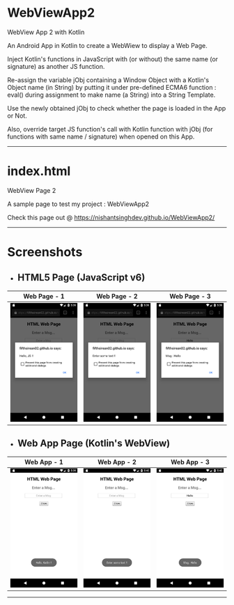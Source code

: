 # WebViewApp2
WebView App 2 with Kotlin

An Android App in Kotlin to create a WebWiew to display a Web Page.

Inject Kotlin's functions in JavaScript with (or without) the same name (or signature) as another JS function.

Re-assign the variable jObj containing a Window Object with a Kotlin's Object name (in String) by putting it under pre-defined ECMA6 function : eval() during assignment to make name (a String) into a String Template.

Use the newly obtained jObj to check whether the page is loaded in the App or Not.

Also, override target JS function's call with Kotlin function with jObj (for functions with same name / signature) when opened on this App.

---
# index.html
WebView Page 2

A sample page to test my project : WebViewApp2

Check this page out @ https://nishantsinghdev.github.io/WebViewApp2/

---
# Screenshots
+ ## HTML5 Page (JavaScript v6)
| Web Page - 1 | Web Page - 2 | Web Page - 3 |
| ------------ | ------------ | ------------ |
| ![Pic-1](/screenshots/WebPage-1.png) | ![Pic-2](/screenshots/WebPage-2.png) | ![Pic-3](/screenshots/WebPage-3.png) |
+ ## Web App Page (Kotlin's WebView)
| Web App - 1 | Web App - 2 | Web App - 3 |
| ----------- | ----------- | ----------- |
| ![Pic-1](/screenshots/WebApp-1.png) | ![Pic-2](/screenshots/WebApp-2.png) | ![Pic-3](/screenshots/WebApp-3.png) |


---
